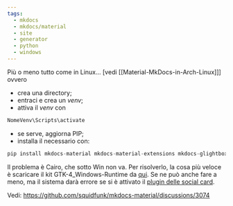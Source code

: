 ```yaml
---
tags:
  - mkdocs
  - mkdocs/material
  - site
  - generator
  - python
  - windows
---
```

Più o meno tutto come in Linux... [vedi [[Material-MkDocs-in-Arch-Linux]]] ovvero

- crea una directory;
- entraci e crea un _venv_;
- attiva il _venv_ con

```python
NomeVenv\Scripts\activate
```

- se serve, aggiorna PIP;
- installa il necessario con:

```python
pip install mkdocs-material mkdocs-material-extensions mkdocs-glightbox Pillow cairosvg
``` 

Il problema è Cairo, che sotto Win non va. Per risolverlo, la cosa più veloce è scaricare il kit GTK-4_Windows-Runtime da [qui](https://github.com/tschoonj/GTK-for-Windows-Runtime-Environment-Installer/releases). Se ne può anche fare a meno, ma il sistema darà errore se si è attivato il [plugin delle social card](https://squidfunk.github.io/mkdocs-material/setup/setting-up-social-cards/).

Vedi: https://github.com/squidfunk/mkdocs-material/discussions/3074